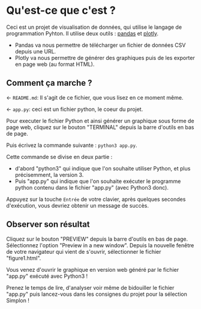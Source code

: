 # Qu'est-ce que c'est ?

Ceci est un projet de visualisation de données, qui utilise le langage de programmation Pyhton.
Il utilise deux outils : [pandas](https://pandas.pydata.org/about/) et [plotly](https://plotly.com/python/).

- Pandas va nous permettre de télécharger un fichier de données CSV depuis une URL.
- Plotly va nous permettre de générer des graphiques puis de les exporter en page web (au format HTML).

## Comment ça marche ?

← `README.md`: Il s'agit de ce fichier, que vous lisez en ce moment même.

← `app.py`: ceci est un fichier python, le coeur du projet.

Pour executer le fichier Python et ainsi générer un graphique sous forme de page web, cliquez sur le bouton "TERMINAL" depuis la barre d'outils en bas de page.

Puis écrivez la commande suivante : `python3 app.py`.

Cette commande se divise en deux partie : 
- d'abord "python3" qui indique que l'on souhaite utiliser Python, et plus précisemment, la version 3.
- Puis "app.py" qui indique que l'on souhaite exécuter le programme python contenu dans le fichier "app.py" (avec Python3 donc).

Appuyez sur la touche `Entrée` de votre clavier, après quelques secondes d'exécution, vous devriez obtenir un message de succès.

## Observer son résultat

Cliquez sur le bouton "PREVIEW" depuis la barre d'outils en bas de page. Sélectionnez l'option "Preview in a new window".
Depuis la nouvelle fenêtre de votre navigateur qui vient de s'ouvrir, sélectionner le fichier "figure1.html".

Vous venez d'ouvrir le graphique en version web généré par le fichier "app.py" exécuté avec Python3 !

Prenez le temps de lire, d'analyser voir même de bidouiller le fichier "app.py" puis lancez-vous dans les consignes du projet pour la sélection Simplon !